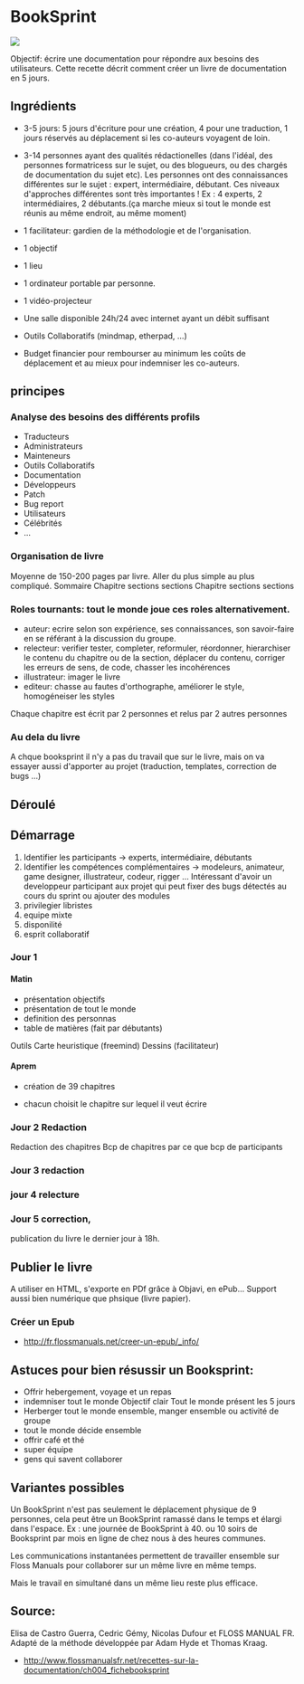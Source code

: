# BookSprint 

![](http://www.flossmanualsfr.net/recettes-sur-la-documentation/_booki/recettes-sur-la-documentation/static/RecettesDocumentation-_index-img_0178-fr-old.jpg)

Objectif: écrire une documentation pour répondre aux besoins des utilisateurs. 
Cette recette décrit comment créer un livre de documentation en 5 jours. 


## Ingrédients

* 3-5 jours: 5 jours d'écriture pour une création, 4 pour une traduction, 1 jours réservés au déplacement si les co-auteurs voyagent de loin.

* 3-14 personnes ayant des qualités rédactionelles (dans l'idéal, des personnes formatricess sur le sujet, ou des blogueurs, ou des chargés de documentation du sujet etc). 
 Les personnes ont des connaissances différentes sur le sujet : expert, intermédiaire, débutant. Ces niveaux d'approches différentes sont très importantes ! Ex : 4 experts, 2 intermédiaires, 2 débutants.(ça marche mieux si tout le monde est réunis au même endroit, au même moment)
* 1 facilitateur: gardien de la méthodologie et de l'organisation.
* 1 objectif
* 1 lieu
* 1 ordinateur portable par personne.
* 1 vidéo-projecteur
* Une salle disponible 24h/24 avec internet ayant un débit suffisant
* Outils Collaboratifs (mindmap, etherpad, ...)
* Budget financier pour rembourser au minimum les coûts de déplacement et au mieux pour indemniser les co-auteurs.

## principes

### Analyse des besoins des différents profils
* Traducteurs
* Administrateurs
* Mainteneurs
* Outils Collaboratifs
* Documentation
* Développeurs
* Patch
* Bug report
* Utilisateurs 
* Célébrités
* ...

### Organisation de livre
Moyenne de 150-200 pages par livre. Aller du plus simple au plus compliqué.
Sommaire
Chapitre 
sections
sections
Chapitre 
sections
sections

### Roles tournants: tout le monde joue ces roles alternativement.
* auteur: ecrire selon son expérience, ses connaissances, son savoir-faire en se référant à la discussion du groupe.
* relecteur: verifier tester, completer, reformuler, réordonner, hierarchiser le contenu du chapitre ou de la section, déplacer du contenu, corriger les erreurs de sens, de code, chasser les incohérences
* illustrateur: imager le livre
* editeur: chasse au fautes d'orthographe, améliorer le style, homogéneiser les styles

Chaque chapitre est écrit par 2 personnes et relus par 2 autres personnes

### Au dela du livre

A chque booksprint il n'y a pas du travail que sur le livre, mais on va essayer aussi d'apporter au projet (traduction, templates, correction de bugs …)

## Déroulé

## Démarrage

1. Identifier les participants
-> experts, intermédiaire, débutants
2. Identifier les compétences complémentaires
-> modeleurs, animateur,  game designer, illustrateur, codeur, rigger … Intéressant d'avoir un developpeur participant aux projet qui peut fixer des bugs détectés au cours du sprint ou ajouter des modules
3. privilegier libristes
4. equipe mixte
5. disponilité
6. esprit collaboratif

### Jour 1
#### Matin
* présentation objectifs
* présentation de tout le monde
* definition des personnas
* table de matières (fait par débutants)

Outils Carte heuristique (freemind)
Dessins (facilitateur)

#### Aprem
* création de 39 chapitres
- chacun choisit le chapitre sur lequel il veut écrire

### Jour 2 Redaction

Redaction des chapitres
Bcp de chapitres par ce que bcp de participants

### Jour 3 redaction
### jour 4 relecture
### Jour 5 correction, 
publication du livre le dernier jour à 18h.

## Publier le livre
A utiliser en HTML, s'exporte en PDf grâce à Objavi, en ePub... Support aussi bien numérique que phsique (livre papier).

### Créer un Epub
* http://fr.flossmanuals.net/creer-un-epub/_info/

## Astuces pour bien résussir un Booksprint:
* Offrir hebergement, voyage et un repas
* indemniser tout le monde
Objectif clair
Tout le monde présent les 5 jours
* Herberger tout le monde ensemble, manger ensemble ou activité de groupe
* tout le monde décide ensemble
* offrir café et thé
* super équipe
* gens qui savent collaborer


## Variantes possibles

Un BookSprint n'est pas seulement le déplacement physique de 9 personnes, cela peut être un BookSprint ramassé dans le temps et élargi dans l'espace. Ex : une journée de BookSprint à 40. ou 10 soirs de Booksprint par mois en ligne de chez nous à des heures communes.

Les communications instantanées permettent de travailler ensemble sur Floss Manuals pour collaborer sur un même livre en même temps.

Mais le travail en simultané dans un même lieu reste plus efficace.


## Source:
Elisa de Castro Guerra, Cedric Gémy, Nicolas Dufour et FLOSS MANUAL FR.
Adapté de la méthode développée par Adam Hyde et Thomas Kraag. 


* http://www.flossmanualsfr.net/recettes-sur-la-documentation/ch004_fichebooksprint
